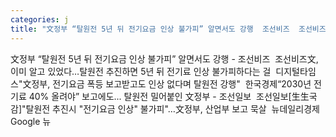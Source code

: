 ```yaml
---
categories: j
title: "文정부 “탈원전 5년 뒤 전기요금 인상 불가피” 알면서도 강행  조선비즈  조선비즈"
---
```

文정부 “탈원전 5년 뒤 전기요금 인상 불가피” 알면서도 강행 - 조선비즈&nbsp;&nbsp;조선비즈文, 이미 알고 있었다…탈원전 추진하면 5년 뒤 전기료 인상 불가피하다는 걸&nbsp;&nbsp;디지털타임스"文정부, 전기요금 폭등 보고받고도 인상 없다며 탈원전 강행"&nbsp;&nbsp;한국경제“2030년 전기료 40% 올려야” 보고에도... 탈원전 밀어붙인 文정부 - 조선일보&nbsp;&nbsp;조선일보[生生국감]"탈원전 추진시 "전기요금 인상" 불가피"…文정부, 산업부 보고 묵살&nbsp;&nbsp;뉴데일리경제Google 뉴